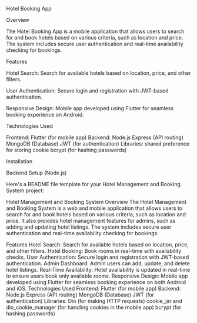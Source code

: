 
Hotel Booking App

Overview

The Hotel Booking App is a mobile application that allows users to search for and book hotels based on various criteria, such as location and price.  The system includes secure user authentication and real-time availability checking for bookings.



Features

Hotel Search: Search for available hotels based on location, price, and other filters.

User Authentication: Secure login and registration with JWT-based authentication.

Responsive Design: Mobile app developed using Flutter for seamless booking experience on  Android.

Technologies Used

Frontend:
   Flutter (for mobile app)
Backend:
   Node.js
   Express (API routing)
   MongoDB (Database)
   JWT (for authentication)
Libraries:
   shared preference for storing cookie
   bcrypt (for hashing passwords)

Installation

Backend Setup (Node.js)

Here's a README file template for your Hotel Management and Booking System project:

Hotel Management and Booking System
Overview
The Hotel Management and Booking System is a web and mobile application that allows users to search for and book hotels based on various criteria, such as location and price. It also provides hotel management features for admins, such as adding and updating hotel listings. The system includes secure user authentication and real-time availability checking for bookings.

Features
Hotel Search: Search for available hotels based on location, price, and other filters.
Hotel Booking: Book rooms in real-time with availability checks.
User Authentication: Secure login and registration with JWT-based authentication.
Admin Dashboard: Admin users can add, update, and delete hotel listings.
Real-Time Availability: Hotel availability is updated in real-time to ensure users book only available rooms.
Responsive Design: Mobile app developed using Flutter for seamless booking experience on both Android and iOS.
Technologies Used
Frontend:
Flutter (for mobile app)
Backend:
Node.js
Express (API routing)
MongoDB (Database)
JWT (for authentication)
Libraries:
Dio (for making HTTP requests)
cookie_jar and dio_cookie_manager (for handling cookies in the mobile app)
bcrypt (for hashing passwords)
